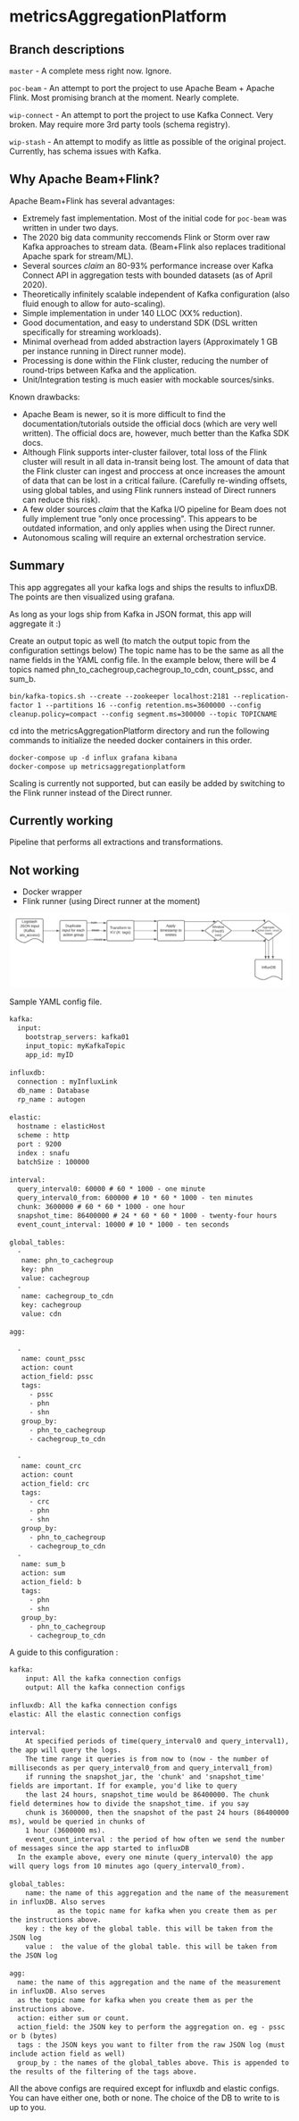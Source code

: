 # metricsAggregationPlatform

## Branch descriptions
`master` - A complete mess right now. Ignore.

`poc-beam` - An attempt to port the project to use Apache Beam + Apache Flink. Most promising branch at the moment. Nearly complete.

`wip-connect` - An attempt to port the project to use Kafka Connect. Very broken. May require more 3rd party tools (schema registry).

`wip-stash` - An attempt to modify as little as possible of the original project. Currently, has schema issues with Kafka.

## Why Apache Beam+Flink?

Apache Beam+Flink has several advantages:
- Extremely fast implementation. Most of the initial code for `poc-beam` was written in under two days.
- The 2020 big data community reccomends Flink or Storm over raw Kafka approaches to stream data. (Beam+Flink also replaces traditional Apache spark for stream/ML).
- Several sources *claim* an 80-93% performance increase over Kafka Connect API in aggregation tests with bounded datasets (as of April 2020).
- Theoretically infinitely scalable independent of Kafka configuration (also fluid enough to allow for auto-scaling).
- Simple implementation in under 140 LLOC (XX% reduction).
- Good documentation, and easy to understand SDK (DSL written specifically for streaming workloads).
- Minimal overhead from added abstraction layers (Approximately 1 GB per instance running in Direct runner mode).
- Processing is done within the Flink cluster, reducing the number of round-trips between Kafka and the application.
- Unit/Integration testing is much easier with mockable sources/sinks.

Known drawbacks:
- Apache Beam is newer, so it is more difficult to find the documentation/tutorials outside the official docs (which are very well written). The official docs are, however, much better than the Kafka SDK docs.
- Although Flink supports inter-cluster failover, total loss of the Flink cluster will result in all data in-transit being lost. The amount of data that the Flink cluster can ingest and proccess at once increases the amount of data that can be lost in a critical failure. (Carefully re-winding offsets, using global tables, and using Flink runners instead of Direct runners can reduce this risk).
- A few older sources *claim* that the Kafka I/O pipeline for Beam does not fully implement true "only once processing". This appears to be outdated information, and only applies when using the Direct runner.
- Autonomous scaling will require an external orchestration service.

## Summary

This app aggregates all your kafka logs and ships the results to influxDB.
The points are then visualized using grafana.

As long as your logs ship from Kafka in JSON format, this app will aggregate it :)

Create an output topic as well (to match the output topic from the configuration settings below)
The topic name has to be the same as all the name fields in the YAML config file. In the example below,
there will be 4 topics named phn_to_cachegroup,cachegroup_to_cdn, count_pssc, and sum_b.
```
bin/kafka-topics.sh --create --zookeeper localhost:2181 --replication-factor 1 --partitions 16 --config retention.ms=3600000 --config cleanup.policy=compact --config segment.ms=300000 --topic TOPICNAME
```

cd into the metricsAggregationPlatform directory and run the following commands to initialize the needed
docker containers in this order.

```
docker-compose up -d influx grafana kibana
docker-compose up metricsaggregationplatform
```
Scaling is currently not supported, but can easily be added by switching to the Flink runner instead of the Direct runner.

## Currently working
Pipeline that performs all extractions and transformations.

## Not working
- Docker wrapper
- Flink runner (using Direct runner at the moment)

![ETL Flowchart](https://github.com/ARMmaster17/metricsAggregationPlatform/blob/poc-beam/doc/img/etl.png?raw=true)


Sample YAML config file.
```
kafka:
  input:
    bootstrap_servers: kafka01
    input_topic: myKafkaTopic
    app_id: myID

influxdb:
  connection : myInfluxLink
  db_name : Database
  rp_name : autogen

elastic:
  hostname : elasticHost
  scheme : http
  port : 9200
  index : snafu
  batchSize : 100000

interval:
  query_interval0: 60000 # 60 * 1000 - one minute
  query_interval0_from: 600000 # 10 * 60 * 1000 - ten minutes
  chunk: 3600000 # 60 * 60 * 1000 - one hour
  snapshot_time: 86400000 # 24 * 60 * 60 * 1000 - twenty-four hours
  event_count_interval: 10000 # 10 * 1000 - ten seconds

global_tables:
  -
   name: phn_to_cachegroup
   key: phn
   value: cachegroup
  -
   name: cachegroup_to_cdn
   key: cachegroup
   value: cdn

agg:

  -
   name: count_pssc
   action: count
   action_field: pssc
   tags:
     - pssc
     - phn
     - shn
   group_by:
     - phn_to_cachegroup
     - cachegroup_to_cdn

  -
   name: count_crc
   action: count
   action_field: crc
   tags:
     - crc
     - phn
     - shn
   group_by:
     - phn_to_cachegroup
     - cachegroup_to_cdn
  -
   name: sum_b
   action: sum
   action_field: b
   tags:
     - phn
     - shn
   group_by:
     - phn_to_cachegroup
     - cachegroup_to_cdn
```
A guide to this configuration :

```
kafka:
    input: All the kafka connection configs
    output: All the kafka connection configs

influxdb: All the kafka connection configs
elastic: All the elastic connection configs

interval:
    At specified periods of time(query_interval0 and query_interval1), the app will query the logs.
    The time range it queries is from now to (now - the number of milliseconds as per query_interval0_from and query_interval1_from)
    if running the snapshot_jar, the 'chunk' and 'snapshot_time' fields are important. If for example, you'd like to query
    the last 24 hours, snapshot_time would be 86400000. The chunk field determines how to divide the snapshot_time. if you say
    chunk is 3600000, then the snapshot of the past 24 hours (86400000 ms), would be queried in chunks of
    1 hour (3600000 ms).
    event_count_interval : the period of how often we send the number of messages since the app started to influxDB
  In the example above, every one minute (query_interval0) the app will query logs from 10 minutes ago (query_interval0_from).

global_tables:
    name: the name of this aggregation and the name of the measurement in influxDB. Also serves
            as the topic name for kafka when you create them as per the instructions above.
    key : the key of the global table. this will be taken from the JSON log
    value :  the value of the global table. this will be taken from the JSON log

agg:
  name: the name of this aggregation and the name of the measurement in influxDB. Also serves
  as the topic name for kafka when you create them as per the instructions above.
  action: either sum or count.
  action_field: the JSON key to perform the aggregation on. eg - pssc or b (bytes)
  tags : the JSON keys you want to filter from the raw JSON log (must include action field as well)
  group_by : the names of the global_tables above. This is appended to the results of the filtering of the tags above.
```

All the above configs are required except for influxdb and elastic configs.
You can have either one, both or none. The choice of the DB to write to is up to you.
